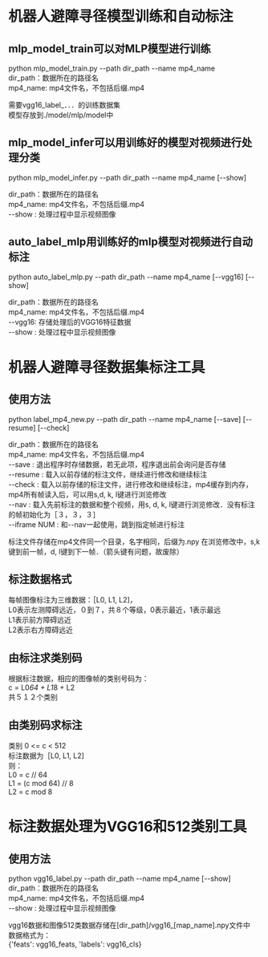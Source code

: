 # 机器人避障寻径模型训练和自动标注
## mlp_model_train可以对MLP模型进行训练
python mlp_model_train.py --path dir_path --name mp4_name   
dir_path：数据所在的路径名   
mp4_name: mp4文件名，不包括后缀.mp4   
   
需要vgg16_label_．．．的训练数据集   
模型存放到./model/mlp/model中   
   
## mlp_model_infer可以用训练好的模型对视频进行处理分类
python mlp_model_infer.py --path dir_path --name mp4_name [--show]   
   
dir_path：数据所在的路径名   
mp4_name: mp4文件名，不包括后缀.mp4   
--show : 处理过程中显示视频图像   
   
## auto_label_mlp用训练好的mlp模型对视频进行自动标注

python auto_label_mlp.py --path dir_path --name mp4_name [--vgg16] \[--show]
   
dir_path：数据所在的路径名   
mp4_name: mp4文件名，不包括后缀.mp4  
--vgg16: 存储处理后的VGG16特征数据   
--show : 处理过程中显示视频图像  


# 机器人避障寻径数据集标注工具

## 使用方法  
python label_mp4_new.py --path dir_path --name mp4_name [--save] [--resume] [--check]   

dir_path：数据所在的路径名   
mp4_name: mp4文件名，不包括后缀.mp4   
--save       : 退出程序时存储数据，若无此项，程序退出前会询问是否存储   
--resume     : 载入以前存储的标注文件，继续进行修改和继续标注   
--check      : 载入以前存储的标注文件，进行修改和继续标注，mp4缓存到内存，mp4所有帧读入后，可以用s,d, k, l键进行浏览修改   
--nav        : 载入先前标注的数据和整个视频，用s, d, k, l键进行浏览修改．没有标注的帧初始化为［３，３，３］   
--iframe NUM : 和--nav一起使用，跳到指定帧进行标注   

标注文件存储在mp4文件同一个目录，名字相同，后缀为.npy 
在浏览修改中，s,k键到前一帧，d, l键到下一帧．（箭头键有问题，故废除）

## 标注数据格式
每帧图像标注为三维数据：［L0, L1, L2]，   
L0表示左测障碍远近，０到７，共８个等级，0表示最近，1表示最远   
L1表示前方障碍远近   
L2表示右方障碍远近   

## 由标注求类别码

根据标注数据，相应的图像帧的类别号码为：   
   c = L0*64 + L1*8 + L2   
共５１２个类别   


## 由类别码求标注
类别 0 <= c < 512   
标注数据为［L0, L1, L2]   
则：   
L0 = c // 64   
L1 = (c mod 64) // 8   
L2 = c mod 8   

# 标注数据处理为VGG16和512类别工具
## 使用方法
python vgg16_label.py --path dir_path --name mp4_name [--show]   
dir_path：数据所在的路径名   
mp4_name: mp4文件名，不包括后缀.mp4   
--show : 处理过程中显示视频图像   
   
vgg16数据和图像512类数据存储在[dir_path]/vgg16_[map_name].npy文件中   
数据格式为：   
{'feats': vgg16_feats, 'labels': vgg16_cls}   